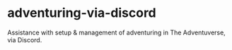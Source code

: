 # adventuring-via-discord

Assistance with setup & management of adventuring in The Adventuverse, via Discord.
